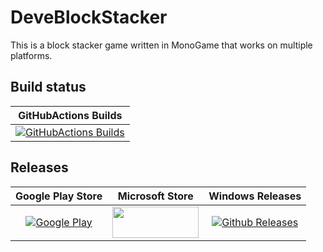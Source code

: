 # DeveBlockStacker
This is a block stacker game written in MonoGame that works on multiple platforms.

## Build status

| GitHubActions Builds |
|:--------------------:|
| [![GitHubActions Builds](https://github.com/devedse/DeveBlockStacker/workflows/GitHubActionsBuilds/badge.svg)](https://github.com/devedse/DeveBlockStacker/actions/workflows/githubactionsbuilds.yml) |

## Releases

| Google Play Store | Microsoft Store | Windows Releases |
|:-----------------:|:---------------:|:----------------:|
| [![Google Play](https://raw.githubusercontent.com/steverichey/google-play-badge-svg/master/img/en_get.svg?sanitize=true)](https://play.google.com/store/apps/details?id=deveblockstacker_android.deveblockstacker_android) | <a href="https://www.microsoft.com/store/productId/9NM564JXH7KX"><img src="https://upload.wikimedia.org/wikipedia/commons/thumb/f/f7/Get_it_from_Microsoft_Badge.svg/512px-Get_it_from_Microsoft_Badge.svg.png?20171029232220" width="138px" height="50px"></a> | [![Github Releases](https://img.shields.io/github/release/devedse/deveblockstacker.svg)](https://github.com/devedse/DeveBlockStacker/releases) |